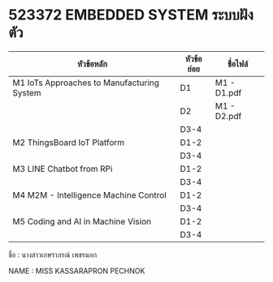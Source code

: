 # 523372 EMBEDDED SYSTEM ระบบฝังตัว
| หัวข้อหลัก | หัวข้อย่อย | ชื่อไฟล์ |
|----|----|----|
| M1 IoTs Approaches to Manufacturing System | D1 | M1 - D1.pdf |
|  | D2 | M1 - D2.pdf |
|  | D3-4 |  |
| M2  ThingsBoard IoT Platform | D1-2 |  |
|  | D3-4 |  |
| M3 LINE Chatbot from RPi | D1-2 |  |
|  | D3-4 |  |
| M4 M2M - Intelligence Machine Control | D1-2 |  |
|  | D3-4 |  |
| M5 Coding and AI in Machine Vision | D1-2 |  |
|  | D3-4 |  |

ชื่อ   :  นางสาวเกษราภรณ์ เพชรนอก

NAME :  MISS KASSARAPRON PECHNOK
